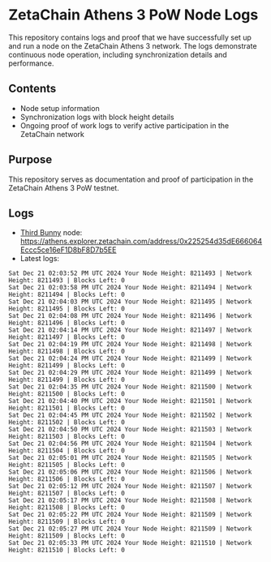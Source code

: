 # ZetaChain Athens 3 PoW Node Logs
This repository contains logs and proof that we have successfully set up and run a node on the ZetaChain Athens 3 network. The logs demonstrate continuous node operation, including synchronization details and performance.

## Contents
- Node setup information
- Synchronization logs with block height details
- Ongoing proof of work logs to verify active participation in the ZetaChain network

## Purpose
This repository serves as documentation and proof of participation in the ZetaChain Athens 3 PoW testnet.

## Logs

- [Third Bunny](https://thirdbunny.xyz/) node: https://athens.explorer.zetachain.com/address/0x225254d35dE666064Eccc5ce16eF1D8bF8D7b5EE
- Latest logs:
```
Sat Dec 21 02:03:52 PM UTC 2024 Your Node Height: 8211493 | Network Height: 8211493 | Blocks Left: 0
Sat Dec 21 02:03:58 PM UTC 2024 Your Node Height: 8211494 | Network Height: 8211494 | Blocks Left: 0
Sat Dec 21 02:04:03 PM UTC 2024 Your Node Height: 8211495 | Network Height: 8211495 | Blocks Left: 0
Sat Dec 21 02:04:08 PM UTC 2024 Your Node Height: 8211496 | Network Height: 8211496 | Blocks Left: 0
Sat Dec 21 02:04:14 PM UTC 2024 Your Node Height: 8211497 | Network Height: 8211497 | Blocks Left: 0
Sat Dec 21 02:04:19 PM UTC 2024 Your Node Height: 8211498 | Network Height: 8211498 | Blocks Left: 0
Sat Dec 21 02:04:24 PM UTC 2024 Your Node Height: 8211499 | Network Height: 8211499 | Blocks Left: 0
Sat Dec 21 02:04:29 PM UTC 2024 Your Node Height: 8211499 | Network Height: 8211499 | Blocks Left: 0
Sat Dec 21 02:04:35 PM UTC 2024 Your Node Height: 8211500 | Network Height: 8211500 | Blocks Left: 0
Sat Dec 21 02:04:40 PM UTC 2024 Your Node Height: 8211501 | Network Height: 8211501 | Blocks Left: 0
Sat Dec 21 02:04:45 PM UTC 2024 Your Node Height: 8211502 | Network Height: 8211502 | Blocks Left: 0
Sat Dec 21 02:04:50 PM UTC 2024 Your Node Height: 8211503 | Network Height: 8211503 | Blocks Left: 0
Sat Dec 21 02:04:56 PM UTC 2024 Your Node Height: 8211504 | Network Height: 8211504 | Blocks Left: 0
Sat Dec 21 02:05:01 PM UTC 2024 Your Node Height: 8211505 | Network Height: 8211505 | Blocks Left: 0
Sat Dec 21 02:05:06 PM UTC 2024 Your Node Height: 8211506 | Network Height: 8211506 | Blocks Left: 0
Sat Dec 21 02:05:12 PM UTC 2024 Your Node Height: 8211507 | Network Height: 8211507 | Blocks Left: 0
Sat Dec 21 02:05:17 PM UTC 2024 Your Node Height: 8211508 | Network Height: 8211508 | Blocks Left: 0
Sat Dec 21 02:05:22 PM UTC 2024 Your Node Height: 8211509 | Network Height: 8211509 | Blocks Left: 0
Sat Dec 21 02:05:27 PM UTC 2024 Your Node Height: 8211509 | Network Height: 8211509 | Blocks Left: 0
Sat Dec 21 02:05:33 PM UTC 2024 Your Node Height: 8211510 | Network Height: 8211510 | Blocks Left: 0
```

